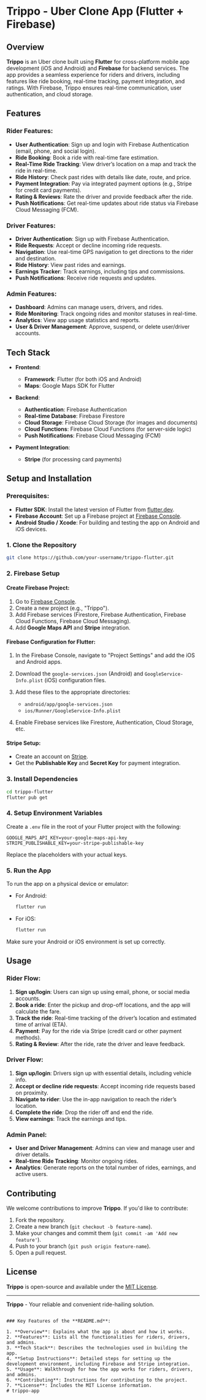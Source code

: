 # Trippo - Uber Clone App (Flutter + Firebase)

## Overview

**Trippo** is an Uber clone built using **Flutter** for cross-platform mobile app development (iOS and Android) and **Firebase** for backend services. The app provides a seamless experience for riders and drivers, including features like ride booking, real-time tracking, payment integration, and ratings. With Firebase, Trippo ensures real-time communication, user authentication, and cloud storage.

## Features

### Rider Features:
- **User Authentication**: Sign up and login with Firebase Authentication (email, phone, and social login).
- **Ride Booking**: Book a ride with real-time fare estimation.
- **Real-Time Ride Tracking**: View driver’s location on a map and track the ride in real-time.
- **Ride History**: Check past rides with details like date, route, and price.
- **Payment Integration**: Pay via integrated payment options (e.g., Stripe for credit card payments).
- **Rating & Reviews**: Rate the driver and provide feedback after the ride.
- **Push Notifications**: Get real-time updates about ride status via Firebase Cloud Messaging (FCM).

### Driver Features:
- **Driver Authentication**: Sign up with Firebase Authentication.
- **Ride Requests**: Accept or decline incoming ride requests.
- **Navigation**: Use real-time GPS navigation to get directions to the rider and destination.
- **Ride History**: View past rides and earnings.
- **Earnings Tracker**: Track earnings, including tips and commissions.
- **Push Notifications**: Receive ride requests and updates.

### Admin Features:
- **Dashboard**: Admins can manage users, drivers, and rides.
- **Ride Monitoring**: Track ongoing rides and monitor statuses in real-time.
- **Analytics**: View app usage statistics and reports.
- **User & Driver Management**: Approve, suspend, or delete user/driver accounts.

## Tech Stack

- **Frontend**: 
  - **Framework**: Flutter (for both iOS and Android)
  - **Maps**: Google Maps SDK for Flutter
  
- **Backend**: 
  - **Authentication**: Firebase Authentication
  - **Real-time Database**: Firebase Firestore
  - **Cloud Storage**: Firebase Cloud Storage (for images and documents)
  - **Cloud Functions**: Firebase Cloud Functions (for server-side logic)
  - **Push Notifications**: Firebase Cloud Messaging (FCM)
  
- **Payment Integration**: 
  - **Stripe** (for processing card payments)
  
## Setup and Installation

### Prerequisites:
- **Flutter SDK**: Install the latest version of Flutter from [flutter.dev](https://flutter.dev/docs/get-started/install).
- **Firebase Account**: Set up a Firebase project at [Firebase Console](https://console.firebase.google.com/).
- **Android Studio / Xcode**: For building and testing the app on Android and iOS devices.

### 1. Clone the Repository

```bash
git clone https://github.com/your-username/trippo-flutter.git
```

### 2. Firebase Setup

#### Create Firebase Project:
1. Go to [Firebase Console](https://console.firebase.google.com/).
2. Create a new project (e.g., "Trippo").
3. Add Firebase services (Firestore, Firebase Authentication, Firebase Cloud Functions, Firebase Cloud Messaging).
4. Add **Google Maps API** and **Stripe** integration.

#### Firebase Configuration for Flutter:
1. In the Firebase Console, navigate to "Project Settings" and add the iOS and Android apps.
2. Download the `google-services.json` (Android) and `GoogleService-Info.plist` (iOS) configuration files.
3. Add these files to the appropriate directories:
   - `android/app/google-services.json`
   - `ios/Runner/GoogleService-Info.plist`
   
4. Enable Firebase services like Firestore, Authentication, Cloud Storage, etc.

#### Stripe Setup:
- Create an account on [Stripe](https://stripe.com).
- Get the **Publishable Key** and **Secret Key** for payment integration.

### 3. Install Dependencies

```bash
cd trippo-flutter
flutter pub get
```

### 4. Setup Environment Variables

Create a `.env` file in the root of your Flutter project with the following:

```env
GOOGLE_MAPS_API_KEY=your-google-maps-api-key
STRIPE_PUBLISHABLE_KEY=your-stripe-publishable-key
```

Replace the placeholders with your actual keys.

### 5. Run the App

To run the app on a physical device or emulator:

- For Android:
  ```bash
  flutter run
  ```

- For iOS:
  ```bash
  flutter run
  ```

Make sure your Android or iOS environment is set up correctly.

## Usage

### Rider Flow:
1. **Sign up/login**: Users can sign up using email, phone, or social media accounts.
2. **Book a ride**: Enter the pickup and drop-off locations, and the app will calculate the fare.
3. **Track the ride**: Real-time tracking of the driver’s location and estimated time of arrival (ETA).
4. **Payment**: Pay for the ride via Stripe (credit card or other payment methods).
5. **Rating & Review**: After the ride, rate the driver and leave feedback.

### Driver Flow:
1. **Sign up/login**: Drivers sign up with essential details, including vehicle info.
2. **Accept or decline ride requests**: Accept incoming ride requests based on proximity.
3. **Navigate to rider**: Use the in-app navigation to reach the rider’s location.
4. **Complete the ride**: Drop the rider off and end the ride.
5. **View earnings**: Track the earnings and tips.

### Admin Panel:
- **User and Driver Management**: Admins can view and manage user and driver details.
- **Real-time Ride Tracking**: Monitor ongoing rides.
- **Analytics**: Generate reports on the total number of rides, earnings, and active users.

## Contributing

We welcome contributions to improve **Trippo**. If you'd like to contribute:

1. Fork the repository.
2. Create a new branch (`git checkout -b feature-name`).
3. Make your changes and commit them (`git commit -am 'Add new feature'`).
4. Push to your branch (`git push origin feature-name`).
5. Open a pull request.

## License

**Trippo** is open-source and available under the [MIT License](LICENSE).

---

**Trippo** - Your reliable and convenient ride-hailing solution.
```

### Key Features of the **README.md**:

1. **Overview**: Explains what the app is about and how it works.
2. **Features**: Lists all the functionalities for riders, drivers, and admins.
3. **Tech Stack**: Describes the technologies used in building the app.
4. **Setup Instructions**: Detailed steps for setting up the development environment, including Firebase and Stripe integration.
5. **Usage**: Walkthrough for how the app works for riders, drivers, and admins.
6. **Contributing**: Instructions for contributing to the project.
7. **License**: Includes the MIT License information.
# trippo-app
